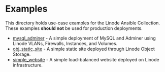 # Examples

This directory holds use-case examples for the Linode Ansible Collection. These examples **should not** be used for production deployments. 

- [mysql_adminer](./mysql_adminer) - A simple deployment of MySQL and Adminer using Linode VLANs, Firewalls, Instances, and Volumes.
- [obj_static_site](./obj_static_site) - A simple static site deployed through Linode Object Storage.
- [simple_website](./simple_website) - A simple load-balanced website deployed on Linode infrastructure.